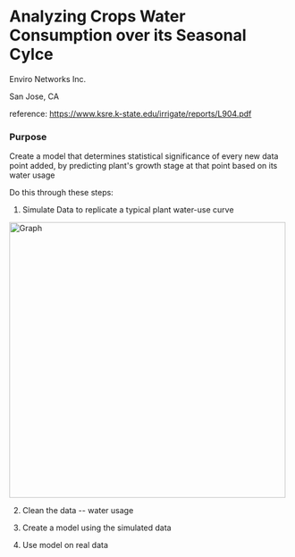 # Analyzing Crops Water Consumption over its Seasonal Cylce
Enviro Networks Inc.

San Jose, CA

reference: https://www.ksre.k-state.edu/irrigate/reports/L904.pdf

### Purpose
Create a model that determines statistical significance of every new data point added, by predicting plant's growth stage at that point based on its water usage

Do this through these steps:

1) Simulate Data to replicate a typical plant water-use curve

<img width="494" alt="Graph" src="https://user-images.githubusercontent.com/61673602/170113996-665bbff0-41d4-4135-8115-ef5849dfb06a.png">

2) Clean the data -- water usage

3) Create a model using the simulated data

4) Use model on real data


